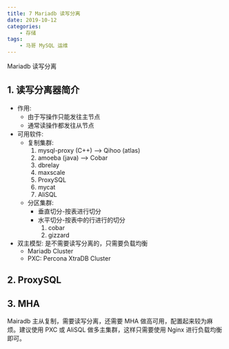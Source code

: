 ```yaml
---
title: 7 Mariadb 读写分离
date: 2019-10-12
categories:
    - 存储
tags:
    - 马哥 MySQL 运维
---
```


Mariadb 读写分离

<!-- more -->


## 1. 读写分离器简介
- 作用:
	- 由于写操作只能发往主节点
	- 通常读操作都发往从节点
- 可用软件:	
  	- 复制集群:
		1. mysql-proxy (C++) --> Qihoo (atlas)
		2. amoeba (java) --> Cobar
		3. dbrelay
		4. maxscale
		5. ProxySQL
		6. mycat
		7. AliSQL
	- 分区集群: 
		- 垂直切分-按表进行切分
		- 水平切分-按表中的行进行的切分
			1. cobar
			2. gizzard
- 双主模型: 是不需要读写分离的，只需要负载均衡
	- Mariadb Cluster
	- PXC: Percona XtraDB Cluster

## 2. ProxySQL		
		

## 3. MHA
Mairadb 主从复制，需要读写分离，还需要 MHA 做高可用，配置起来较为麻烦。建议使用 PXC 或 AliSQL 做多主集群，这样只需要使用 Nginx 进行负载均衡即可。